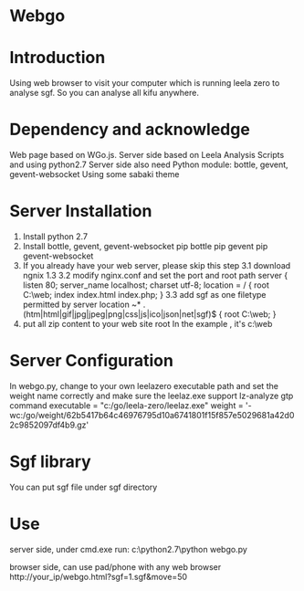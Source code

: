 # Webgo

# Introduction
Using web browser to visit your computer which is running leela zero to analyse sgf.
So you can analyse all kifu anywhere.

# Dependency and acknowledge
Web page based on WGo.js.
Server side based on Leela Analysis Scripts and using python2.7
Server side also need Python module: bottle, gevent, gevent-websocket
Using some sabaki theme

# Server Installation
1. Install python 2.7
2. Install bottle, gevent, gevent-websocket
pip bottle
pip gevent
pip gevent-websocket
3. If you already have your web server, please skip this step
3.1 download ngnix 1.3
3.2 modify nginx.conf and set the port and root path
server {
        listen       80;
        server_name  localhost;
        charset utf-8;
        location = / {
            root   C:\web;
            index  index.html index.php;
        }
3.3 add sgf as one filetype permitted by server
location ~* \.(htm|html|gif|jpg|jpeg|png|css|js|ico|json|net|sgf)$ {
    root C:\web;
}
4. put all zip content to your web site root
In the example , it's c:\web

# Server Configuration
In webgo.py, change to your own leelazero executable path and set the weight name correctly and make sure the leelaz.exe support lz-analyze gtp command
executable = "c:/go/leela-zero/leelaz.exe"
weight = '-wc:/go/weight/62b5417b64c46976795d10a6741801f15f857e5029681a42d02c9852097df4b9.gz'

# Sgf library
You can put sgf file under sgf directory

# Use
server side, under cmd.exe run:
c:\python2.7\python webgo.py

browser side, can use pad/phone with any web browser
http://your_ip/webgo.html?sgf=1.sgf&move=50
